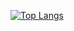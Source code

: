 
<!--
**fl2ma/fl2ma** is a ✨ _special_ ✨ repository because its `README.md` (this file) appears on your GitHub profile.
-->
[![Top Langs](https://github-readme-stats-fl-ma.vercel.app/api/top-langs/?username=fl-ma&layout=compact)](https://github.com/anuraghazra/github-readme-stats)
